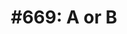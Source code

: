 ---
categories: ['podcasts', 'all_articles']
provider_display: "www.npr.org"
provider_name: "Planet Money"
favicon_url: "http://npr.org/favicon.ico"
title: "#669: A or B"
published: "2015-12-12T00:52:00"
source: http://www.npr.org/sections/money/2015/12/11/459412925/episode-669-a-or-b
raw_source: http://play.podtrac.com/npr-510289/npr.mc.tritondigital.com/NPR_510289/media/anon.npr-mp3/npr/pmoney/2015/12/20151211_pmoney_pmpod.mp3?orgId=1&d=945&p=510289&story=458497002&t=podcast&e=458497002&ft=pod&f=510289
thumbnail: http://media.npr.org/assets/img/2015/12/11/ab-testing-photo_wide-2e029d12be04dd0f5d68879a42fdf510f428e546.png?s=1400
---